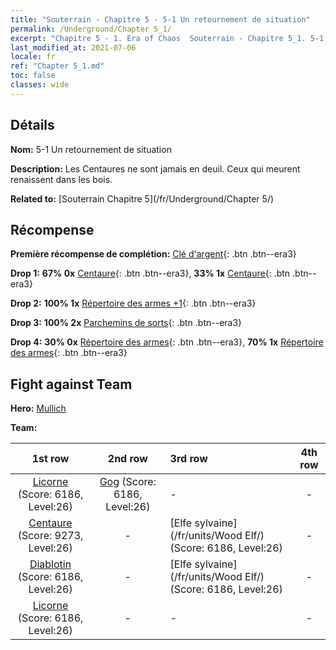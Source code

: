 ```yaml
---
title: "Souterrain - Chapitre 5 - 5-1 Un retournement de situation"
permalink: /Underground/Chapter 5_1/
excerpt: "Chapitre 5 - 1. Era of Chaos  Souterrain - Chapitre 5_1. 5-1 Un retournement de situation"
last_modified_at: 2021-07-06
locale: fr
ref: "Chapter 5_1.md"
toc: false
classes: wide
---
```


## Détails

 **Nom:** 5-1 Un retournement de situation

 **Description:** Les Centaures ne sont jamais en deuil. Ceux qui meurent renaissent dans les bois.

 **Related to:** [Souterrain Chapitre 5](/fr/Underground/Chapter 5/)

## Récompense

 **Première récompense de complétion:** [Clé d'argent](/ItemsFR/con_693/){: .btn .btn--era3}

 **Drop 1:** **67% 0x** [Centaure](/ItemsFR/unt_199/){: .btn .btn--era3}, **33% 1x** [Centaure](/ItemsFR/unt_199/){: .btn .btn--era3}

 **Drop 2:** **100% 1x** [Répertoire des armes +1](/ItemsFR/mat_25/){: .btn .btn--era3}

 **Drop 3:** **100% 2x** [Parchemins de sorts](/ItemsFR/con_694/){: .btn .btn--era3}

 **Drop 4:** **30% 0x** [Répertoire des armes](/ItemsFR/mat_18/){: .btn .btn--era3}, **70% 1x** [Répertoire des armes](/ItemsFR/mat_18/){: .btn .btn--era3}


## Fight against Team
 **Hero:** [Mullich](/fr/heroes/Mullich/)

 **Team:**


  | 1st row | 2nd row | 3rd row | 4th row |
  |:----:|:----:|:----|:----:|
  | [Licorne](/fr/units/Unicorn/) (Score: 6186, Level:26)  | [Gog](/fr/units/Gog/) (Score: 6186, Level:26)  | - | - |
  | [Centaure](/fr/units/Centaur/) (Score: 9273, Level:26)  | - | [Elfe sylvaine](/fr/units/Wood Elf/) (Score: 6186, Level:26)  | - |
  | [Diablotin](/fr/units/Imp/) (Score: 6186, Level:26)  | - | [Elfe sylvaine](/fr/units/Wood Elf/) (Score: 6186, Level:26)  | - |
  | [Licorne](/fr/units/Unicorn/) (Score: 6186, Level:26)  | - | - | - |


